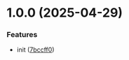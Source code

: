 # 1.0.0 (2025-04-29)


### Features

* init ([7bccff0](https://github.com/menelai/domain-wildcard-validator/commit/7bccff02cb824eed287014ecc71c0d390b23ce44))

